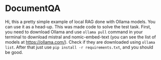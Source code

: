 # DocumentQA

Hi, this a pretty simple example of local RAG done with Ollama models. You can use it as a head-up.
This was made code to solve the test task.
First, you need to download Ollama and use ```ollama pull``` command in your terminal to download mistral and nomic-embed-text
(you can see the list of models at https://ollama.com/).
Check if they are downloaded using ```ollama list```.
After that just use ```pip install -r requirements.txt```, and you should be good.